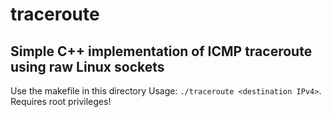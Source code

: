 # traceroute
## Simple C++ implementation of ICMP traceroute using raw Linux sockets

Use the makefile in this directory
Usage: `./traceroute <destination IPv4>`. Requires root privileges!